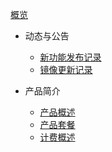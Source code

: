  [概览](/ulhost/README)

* 动态与公告
    * [新功能发布记录](/ulhost/notice/New_Feature)
    * [镜像更新记录](/ulhost/notice/mirror)

* 产品简介
    * [产品概述](/ulhost/introduction/Concept.md)
    * [产品套餐](/ulhost/introduction/product_type.md)
    * [计费概述](/ulhost/introduction/charge.md)

